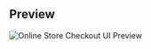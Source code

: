 
## Preview

![Online Store Checkout UI Preview](https://github.com/ebulfez21/Html_Task/blob/main/list2/SharedScreenshot.jpg)